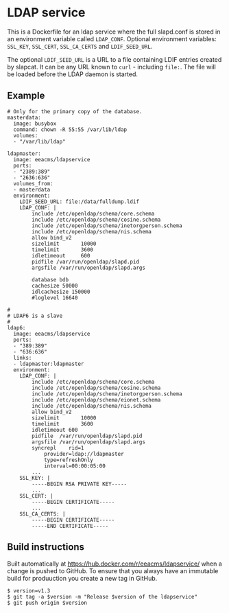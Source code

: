 LDAP service
============

This is a Dockerfile for an ldap service where the full slapd.conf is stored in an environment variable called `LDAP_CONF`.
Optional environment variables: `SSL_KEY`, `SSL_CERT`, `SSL_CA_CERTS` and `LDIF_SEED_URL`.

The optional `LDIF_SEED_URL` is a URL to a file containing LDIF entries created by slapcat. It can be any URL known to `curl` - including `file:`.
The file will be loaded before the LDAP daemon is started.

Example
-------

```
# Only for the primary copy of the database.
masterdata:
  image: busybox
  command: chown -R 55:55 /var/lib/ldap
  volumes:
  - "/var/lib/ldap"

ldapmaster:
  image: eeacms/ldapservice
  ports:
  - "2389:389"
  - "2636:636"
  volumes_from:
  - masterdata
  environment:
    LDIF_SEED_URL: file:/data/fulldump.ldif
    LDAP_CONF: |
        include /etc/openldap/schema/core.schema
        include /etc/openldap/schema/cosine.schema
        include /etc/openldap/schema/inetorgperson.schema
        include /etc/openldap/schema/nis.schema
        allow bind_v2
        sizelimit       10000
        timelimit       3600
        idletimeout     600
        pidfile /var/run/openldap/slapd.pid
        argsfile /var/run/openldap/slapd.args

        database bdb
        cachesize 50000
        idlcachesize 150000
        #loglevel 16640

#
# LDAP6 is a slave
#
ldap6:
  image: eeacms/ldapservice
  ports:
  - "389:389"
  - "636:636"
  links:
  - ldapmaster:ldapmaster
  environment:
    LDAP_CONF: |
        include /etc/openldap/schema/core.schema
        include /etc/openldap/schema/cosine.schema
        include /etc/openldap/schema/inetorgperson.schema
        include /etc/openldap/schema/eionet.schema
        include /etc/openldap/schema/nis.schema
        allow bind_v2
        sizelimit       10000
        timelimit       3600
        idletimeout 600
        pidfile  /var/run/openldap/slapd.pid
        argsfile /var/run/openldap/slapd.args
        syncrepl    rid=1
            provider=ldap://ldapmaster
            type=refreshOnly
            interval=00:00:05:00
        ...
    SSL_KEY: |
        -----BEGIN RSA PRIVATE KEY-----
        ...
    SSL_CERT: |
        -----BEGIN CERTIFICATE-----
        ...
    SSL_CA_CERTS: |
        -----BEGIN CERTIFICATE-----
        -----END CERTIFICATE-----
```

Build instructions
------------------

Built automatically at https://hub.docker.com/r/eeacms/ldapservice/ when a change is
pushed to GitHub. To ensure that you always have an immutable build for produuction
you create a new tag in GitHub.

    $ version=v1.3
    $ git tag -a $version -m "Release $version of the ldapservice"
    $ git push origin $version

